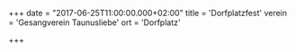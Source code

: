 +++
date = "2017-06-25T11:00:00.000+02:00"
title = 'Dorfplatzfest'
verein = 'Gesangverein Taunusliebe'
ort = 'Dorfplatz'

+++

      